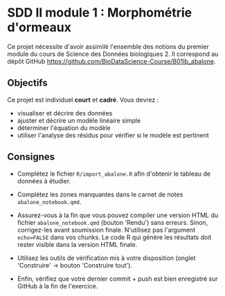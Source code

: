 # SDD II module 1 : Morphométrie d'ormeaux

Ce projet nécessite d'avoir assimilé l'ensemble des notions du premier module du cours de Science des Données biologiques 2. Il correspond au dépôt GitHub <https://github.com/BioDataScience-Course/B01Ib_abalone>.


## Objectifs

Ce projet est individuel **court** et **cadré**. Vous devrez :

-   visualiser et décrire des données
-   ajuster et décrire un modèle linéaire simple
-   déterminer l'équation du modèle
-   utiliser l'analyse des résidus pour vérifier si le modèle est pertinent


## Consignes

-   Complétez le fichier `R/import_abalone.R` afin d'obtenir le tableau de données à étudier.

-   Complétez les zones manquantes dans le carnet de notes `abalone_notebook.qmd`.

-   Assurez-vous à la fin que vous pouvez compiler une version HTML du fichier `abalone_notebook.qmd` (bouton 'Rendu') sans erreurs. Sinon, corrigez-les avant soumission finale. N'utilisez pas l'argument `echo=FALSE` dans vos chunks. Le code R qui génère les résultats doit rester visible dans la version HTML finale.

-   Utilisez les outils de vérification mis à votre disposition (onglet 'Construire' -> bouton 'Construire tout').

-   Enfin, vérifiez que votre dernier commit + push est bien enregistré sur GitHub à la fin de l'exercice.
